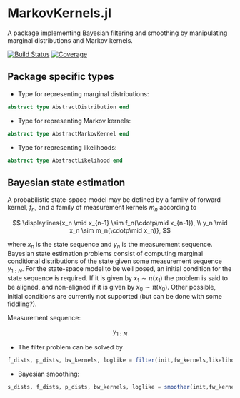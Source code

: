 # MarkovKernels.jl 

A package implementing Bayesian filtering and smoothing by manipulating marginal distributions and Markov kernels.

[![Build Status](https://github.com/filtron/MarkovKernels.jl/actions/workflows/CI.yml/badge.svg?branch=main)](https://github.com/filtron/MarkovKernels.jl/actions/workflows/CI.yml?query=branch%3Amain)
[![Coverage](https://codecov.io/gh/filtron/MarkovKernels.jl/branch/main/graph/badge.svg)](https://codecov.io/gh/filtron/MarkovKernels.jl)

## Package specific types

* Type for representing marginal distributions: 

```julia
abstract type AbstractDistribution end
```

* Type for representing Markov kernels: 

```julia
abstract type AbstractMarkovKernel end
```

* Type for representing likelihoods: 

```julia
abstract type AbstractLikelihood end
```

## Bayesian state estimation 
A probabilistic state-space model may be defined by a family of forward kernel, $f_n$, and a family of measurement kernels $m_n$ according to 

$$ 
\displaylines{x_n \mid x_{n-1} \sim f_n(\cdotp\mid x_{n-1}), \\
y_n \mid x_n \sim m_n(\cdotp\mid x_n)},
$$

where $x_n$ is the state sequence and $y_n$ is the measurement sequence. 
Bayesian state estimation problems consist of computing marginal conditional distributions of the state given some measurement sequence $y_{1:N}$. For the state-space model to be well posed, an initial condition for the state sequence is required. 
If it is given by $x_1 \sim \pi(x_1)$ the problem is said to be aligned, and non-aligned if it is given by $x_0 \sim \pi(x_0)$. 
Other possible, initial conditions are currently not supported (but can be done with some fiddling?). 

Measurement sequence: 

$$ y_{1:N} $$ 

* The filter problem can be solved by 
```julia 
f_dists, p_dists, bw_kernels, loglike = filter(init,fw_kernels,likelihoods) 
```

* Bayesian smoothing: 
```julia
s_dists, f_dists, p_dists, bw_kernels, loglike = smoother(init,fw_kernels,likelihoods)
```

